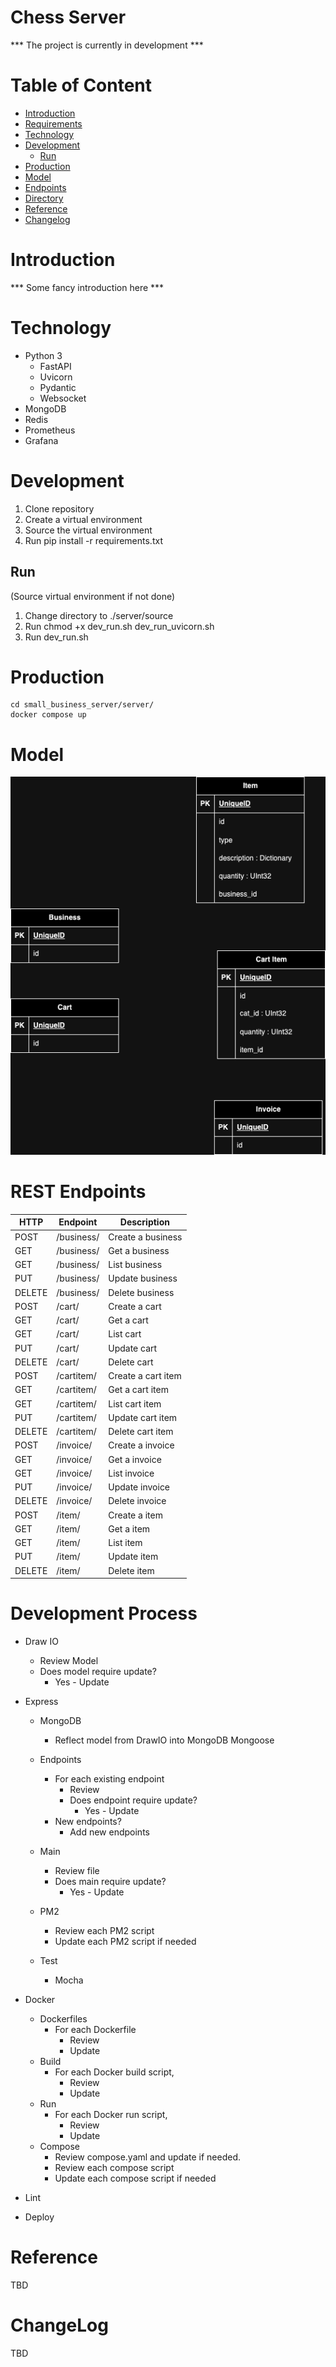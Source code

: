 

# Chess Server 

*** The project is currently in development ***

# Table of Content

- [Introduction](#introduction)
- [Requirements](#requirements)
- [Technology](#technology)
- [Development](#development)
    - [Run](#run)
- [Production](#production)
- [Model](#model)
- [Endpoints](#rest-endpoints)
- [Directory](#directory)
- [Reference](#reference)
- [Changelog](#changelog)

# Introduction

*** Some fancy introduction here ***

# Technology

- Python 3
    - FastAPI
    - Uvicorn
    - Pydantic
    - Websocket
- MongoDB
- Redis
- Prometheus
- Grafana

# Development

1. Clone repository
2. Create a virtual environment
3. Source the virtual environment
4. Run pip install -r requirements.txt  

## Run
(Source virtual environment if not done)
1. Change directory to ./server/source
2. Run chmod +x dev_run.sh dev_run_uvicorn.sh 
3. Run dev_run.sh

# Production

```
cd small_business_server/server/
docker compose up
```


# Model

![alt test](model.png)


# REST Endpoints

| HTTP      | Endpoint           | Description |
| --------- | ------------------ |  ---------- |
|  POST     | /business/         | Create a business
|  GET      | /business/         | Get a business
|  GET      | /business/         | List business
|  PUT      | /business/         | Update business
|  DELETE   | /business/         | Delete business
|  POST     | /cart/             | Create a cart
|  GET      | /cart/             | Get a cart
|  GET      | /cart/             | List cart
|  PUT      | /cart/             | Update cart
|  DELETE   | /cart/             | Delete cart
|  POST     | /cartitem/         | Create a cart item
|  GET      | /cartitem/         | Get a cart item
|  GET      | /cartitem/         | List cart item
|  PUT      | /cartitem/         | Update cart item
|  DELETE   | /cartitem/         | Delete cart item
|  POST     | /invoice/          | Create a invoice
|  GET      | /invoice/          | Get a invoice
|  GET      | /invoice/          | List invoice
|  PUT      | /invoice/          | Update invoice
|  DELETE   | /invoice/          | Delete invoice
|  POST     | /item/             | Create a item
|  GET      | /item/             | Get a item
|  GET      | /item/             | List item
|  PUT      | /item/             | Update item
|  DELETE   | /item/             | Delete item



# Development Process

- Draw IO
    - Review Model
    - Does model require update?
        - Yes - Update
- Express
    - MongoDB
        - Reflect model from DrawIO into MongoDB Mongoose

    - Endpoints
        - For each existing endpoint
            - Review
            - Does endpoint require update?
                - Yes - Update
        - New endpoints?
            - Add new endpoints
    - Main
        - Review file
        - Does main require update?
            - Yes - Update

    - PM2
        - Review each PM2 script
        - Update each PM2 script if needed

    - Test
        - Mocha

- Docker 
    - Dockerfiles
        - For each Dockerfile
            - Review
            - Update
    - Build
        - For each Docker build script,
            - Review
            - Update
    - Run
        - For each Docker run script,
            - Review
            - Update 
    - Compose
        - Review compose.yaml and update if needed.
        - Review each compose script
        - Update each compose script if needed

- Lint
- Deploy

# Reference

TBD

# ChangeLog

TBD